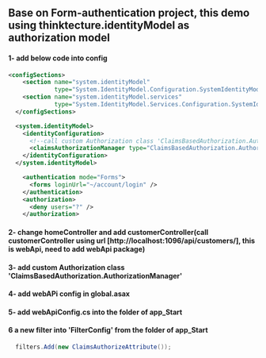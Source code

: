 ## Base on Form-authentication project, this demo using thinktecture.identityModel as authorization model
#### 1- add below code into config
```xml
<configSections>
    <section name="system.identityModel"
             type="System.IdentityModel.Configuration.SystemIdentityModelSection, System.IdentityModel, Version=4.0.0.0, Culture=neutral, PublicKeyToken=B77A5C561934E089" />
    <section name="system.identityModel.services"
             type="System.IdentityModel.Services.Configuration.SystemIdentityModelServicesSection, System.IdentityModel.Services, Version=4.0.0.0, Culture=neutral, PublicKeyToken=B77A5C561934E089" />
  </configSections>

  <system.identityModel>
    <identityConfiguration>
      <!--call custom Authorization class 'ClaimsBasedAuthorization.AuthorizationManager'-->
      <claimsAuthorizationManager type="ClaimsBasedAuthorization.AuthorizationManager, ClaimsBasedAuthorization"/>
    </identityConfiguration>
  </system.identityModel>
```
```xml
    <authentication mode="Forms">
      <forms loginUrl="~/account/login" />
    </authentication>
    <authorization>
      <deny users="?" />
    </authorization>
```
#### 2- change homeController and add customerController(call customerController using url [http://localhost:1096/api/customers/], this is webApi, need to add webApi package)
#### 3- add custom Authorization class 'ClaimsBasedAuthorization.AuthorizationManager'
#### 4- add webAPi config in global.asax
#### 5- add webApiConfig.cs into the folder of app_Start
#### 6 a new filter into 'FilterConfig' from the folder of app_Start
```cs
  filters.Add(new ClaimsAuthorizeAttribute());
```

